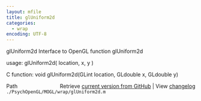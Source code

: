 ```yaml
---
layout: mfile
title: glUniform2d
categories:
  - wrap
encoding: UTF-8
---
```


glUniform2d  Interface to OpenGL function glUniform2d  

usage:  glUniform2d( location, x, y )  

C function:  void glUniform2d(GLint location, GLdouble x, GLdouble y)  


<div class="code_header" style="text-align:right;">
  <span style="float:left;">Path&nbsp;&nbsp;</span> <span class="counter">Retrieve <a href=
  "https://raw.github.com/Psychtoolbox-3/Psychtoolbox-3/beta/./PsychOpenGL/MOGL/wrap/glUniform2d.m">current version from GitHub</a> | View <a href=
  "https://github.com/Psychtoolbox-3/Psychtoolbox-3/commits/beta/./PsychOpenGL/MOGL/wrap/glUniform2d.m">changelog</a></span>
</div>
<div class="code">
  <code>./PsychOpenGL/MOGL/wrap/glUniform2d.m</code>
</div>
